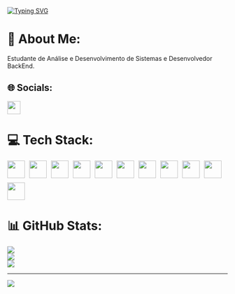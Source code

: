 <a href="https://git.io/typing-svg"><img src="https://readme-typing-svg.demolab.com?font=Fira+Code&weight=500&pause=1000&color=F7F7F7&center=true&width=435&lines=Bem-Vindo+ao+meu+GitHub!;Eu+sou+Victor+Vinicius+%3A)" alt="Typing SVG" /></a>

# 💫 About Me:
Estudante de Análise e Desenvolvimento de Sistemas e Desenvolvedor BackEnd.

## 🌐 Socials:
<a href="https://www.linkedin.com/in/victorvinicius/">
  <img src="https://cdn.jsdelivr.net/gh/devicons/devicon@latest/icons/linkedin/linkedin-original.svg" width="30" />
</a>


# 💻 Tech Stack:
<div style="display: flex; flex-wrap: wrap; gap: 10px; align-items: center;">
  <img src="https://cdn.jsdelivr.net/gh/devicons/devicon@latest/icons/csharp/csharp-original.svg" width="40" />
  <img src="https://cdn.jsdelivr.net/gh/devicons/devicon@latest/icons/dot-net/dot-net-plain-wordmark.svg" width="40" />
  <img src="https://cdn.jsdelivr.net/gh/devicons/devicon@latest/icons/git/git-original.svg" width="40" />
  <img src="https://cdn.jsdelivr.net/gh/devicons/devicon@latest/icons/github/github-original.svg" width="40" />
  <img src="https://cdn.jsdelivr.net/gh/devicons/devicon@latest/icons/microsoftsqlserver/microsoftsqlserver-original.svg" width="40" />
  <img src="https://cdn.jsdelivr.net/gh/devicons/devicon@latest/icons/mysql/mysql-original.svg" width="40" />
  <img src="https://cdn.jsdelivr.net/gh/devicons/devicon@latest/icons/mongodb/mongodb-original-wordmark.svg" width="40" />
  <img src="https://cdn.jsdelivr.net/gh/devicons/devicon@latest/icons/html5/html5-original.svg" width="40" />
  <img src="https://cdn.jsdelivr.net/gh/devicons/devicon@latest/icons/css3/css3-original.svg" width="40" />
  <img src="https://cdn.jsdelivr.net/gh/devicons/devicon@latest/icons/azuredevops/azuredevops-original.svg" width="40" />
  <img src="https://cdn.jsdelivr.net/gh/devicons/devicon@latest/icons/sonarqube/sonarqube-plain-wordmark.svg" width="40" />
</div>

# 📊 GitHub Stats:
![](https://github-readme-stats.vercel.app/api?username=Foqsz&theme=dark&hide_border=true&include_all_commits=true&count_private=true)<br/>
![](https://github-readme-streak-stats.herokuapp.com/?user=Foqsz&theme=dark&hide_border=true)<br/>
![](https://github-readme-stats.vercel.app/api/top-langs/?username=Foqsz&theme=dark&hide_border=true&include_all_commits=true&count_private=true&layout=compact)

---
[![](https://visitcount.itsvg.in/api?id=Foqsz&icon=0&color=0)](https://visitcount.itsvg.in)

<!-- Proudly created with GPRM ( https://gprm.itsvg.in ) -->
